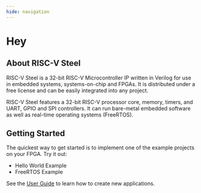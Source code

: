 ```yaml
---
hide: navigation
---
```


<h1 id="hidden-homepage-title">Hey</h1>

<h2 id="h2-homepage-no-top-margin">About RISC-V Steel</h2>

RISC-V Steel is a 32-bit RISC-V Microcontroller IP written in Verilog for use in embedded systems, systems-on-chip and FPGAs. It is distributed under a free license and can be easily integrated into any project.

RISC-V Steel features a 32-bit RISC-V processor core, memory, timers, and UART, GPIO and SPI controllers. It can run bare-metal embedded software as well as real-time operating systems (FreeRTOS).

<h2>Getting Started</h2>

The quickest way to get started is to implement one of the example projects on your FPGA. Try it out:

- Hello World Example 
- FreeRTOS Example

See the [User Guide](userguide.md) to learn how to create new applications.

</br>
</br>